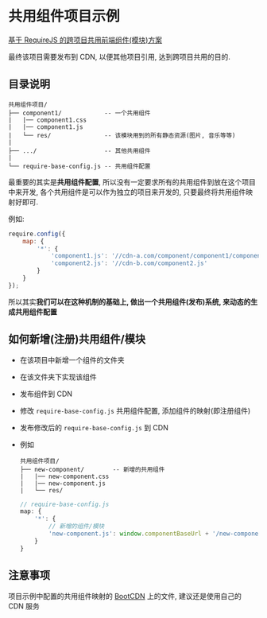 # 共用组件项目示例

[基于 RequireJS 的跨项目共用前端组件(模块)方案](https://github.com/ufologist/requirejs-component/blob/gh-pages/principle.md)

最终该项目需要发布到 CDN, 以便其他项目引用, 达到跨项目共用的目的.

## 目录说明

```
共用组件项目/
├── component1/            -- 一个共用组件
|   |── component1.css
|   |── component1.js
|   └── res/               -- 该模块用到的所有静态资源(图片, 音乐等等)
|
├── .../                   -- 其他共用组件
|
└── require-base-config.js -- 共用组件配置
```

最重要的其实是**共用组件配置**, 所以没有一定要求所有的共用组件到放在这个项目中来开发, 各个共用组件是可以作为独立的项目来开发的, 只要最终将共用组件映射好即可.

例如:
```javascript
require.config({
    map: {
        '*': {
            'component1.js': '//cdn-a.com/component/component1/component1.js',
            'component2.js': '//cdn-b.com/component2.js'
        }
    }
});
```

所以其实**我们可以在这种机制的基础上, 做出一个共用组件(发布)系统, 来动态的生成共用组件配置**

## 如何新增(注册)共用组件/模块

* 在该项目中新增一个组件的文件夹
* 在该文件夹下实现该组件
* 发布组件到 CDN
* 修改 `require-base-config.js` 共用组件配置, 添加组件的映射(即注册组件)
* 发布修改后的 `require-base-config.js` 到 CDN
* 例如

  ```
  共用组件项目/
  ├── new-component/        -- 新增的共用组件
  |   |── new-component.css
  |   |── new-component.js
  |   └── res/
  ```

  ```javascript
  // require-base-config.js
  map: {
      '*': {
          // 新增的组件/模块
          'new-component.js': window.componentBaseUrl + '/new-component/new-component.js'
      }
  }
  ```

## 注意事项

项目示例中配置的共用组件映射的 [BootCDN](http://www.bootcdn.cn/) 上的文件, 建议还是使用自己的 CDN 服务
